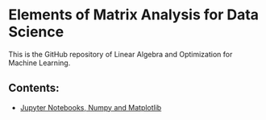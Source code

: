 # Elements of Matrix Analysis for Data Science




This is the GitHub repository of Linear Algebra and Optimization for Machine Learning.

## Contents:

- [Jupyter Notebooks, Numpy and Matplotlib](https://github.com/um-perez-alvaro/Linear-Algebra-and-Optimization-for-Machine-Learning/tree/master/Jupyter%20Notebooks/Introduction)


